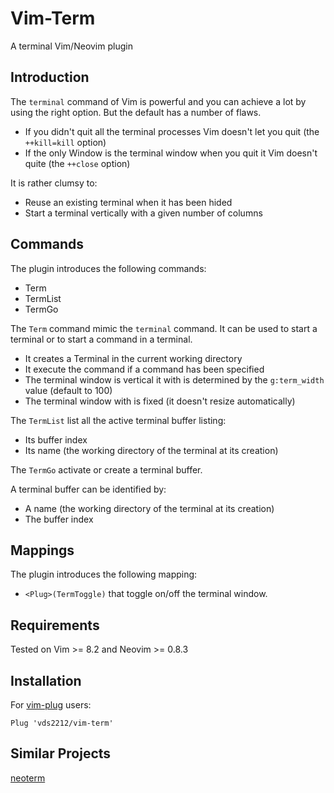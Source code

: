 # Vim-Term
A terminal Vim/Neovim plugin

## Introduction

The `terminal` command of Vim is powerful and you can achieve a lot by using the right option.
But the default has a number of flaws.

- If you didn't quit all the terminal processes Vim doesn't let you quit (the `++kill=kill` option)
- If the only Window is the terminal window when you quit it Vim doesn't quite (the `++close` option)

It is rather clumsy to:
- Reuse an existing terminal when it has been hided
- Start a terminal vertically with a given number of columns

## Commands

The plugin introduces the following commands:
- Term
- TermList
- TermGo

The `Term` command mimic the `terminal` command.
It can be used to start a terminal or to start a command in a terminal.
- It creates a Terminal in the current working directory
- It execute the command if a command has been specified
- The terminal window is vertical it with is determined by the `g:term_width` value (default to 100)
- The terminal window with is fixed (it doesn't resize automatically)

The `TermList` list all the active terminal buffer listing:
- Its buffer index
- Its name (the working directory of the terminal at its creation)

The `TermGo` activate or create a terminal buffer.

A terminal buffer can be identified by:
- A name (the working directory of the terminal at its creation)
- The buffer index

## Mappings

The plugin introduces the following mapping:
- `<Plug>(TermToggle)` that toggle on/off the terminal window.

## Requirements

Tested on Vim >= 8.2 and Neovim >= 0.8.3


## Installation

For [vim-plug](https://github.com/junegunn/vim-plug) users:
```vim
Plug 'vds2212/vim-term'
```

## Similar Projects

[neoterm](https://github.com/kassio/neoterm)


